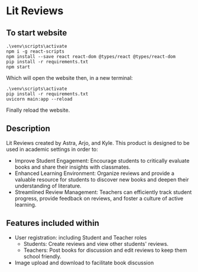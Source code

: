 # Lit Reviews

## To start website

```terminal
.\venv\scripts\activate
npm i -g react-scripts
npm install --save react react-dom @types/react @types/react-dom
pip install -r requirements.txt
npm start
```

Which will open the website then, in a new terminal:

```terminal
.\venv\scripts\activate
pip install -r requirements.txt
uvicorn main:app --reload
```

Finally reload the website.

## Description

Lit Reviews created by Astra, Arjo, and Kyle. This product is designed to be used in academic settings in order to:

- Improve Student Engagement: Encourage students to critically evaluate books and share their insights with classmates.
- Enhanced Learning Environment: Organize reviews and provide a valuable resource for students to discover new books and deepen their understanding of literature.
- Streamlined Review Management: Teachers can efficiently track student progress, provide feedback on reviews, and foster a culture of active learning.

## Features included within

- User registration: including Student and Teacher roles
  - Students: Create reviews and view other students' reviews.
  - Teachers: Post books for discussion and edit reviews to keep them school friendly.
- Image upload and download to facilitate book discussion
